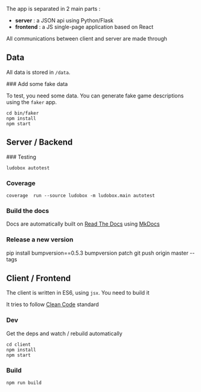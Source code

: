 The app is separated in 2 main parts :

* **server** : a JSON api using Python/Flask
* **frontend** : a JS single-page application based on React

All communications between client and server are made through


## Data

All data is stored in `/data`.

### Add some fake data

To test, you need some data. You can generate fake game descriptions using the `faker` app.

    cd bin/faker
    npm install
    npm start

## Server / Backend

### Testing

    ludobox autotest

### Coverage

    coverage  run --source ludobox -m ludobox.main autotest

### Build the docs

  Docs are automatically built on [Read The Docs](http://ludobox.readthedocs.io/en/latest/) using [MkDocs](http://www.mkdocs.org/)

### Release a new version

  pip install bumpversion==0.5.3
  bumpversion patch
  git push origin master --tags


## Client / Frontend

The client is written in ES6, using `jsx`. You need to build it

It tries to follow [Clean Code](https://github.com/ryanmcdermott/clean-code-javascript) standard  

### Dev

Get the deps and watch / rebuild automatically

    cd client    
    npm install
    npm start

### Build

    npm run build
